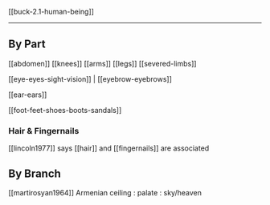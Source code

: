 [[buck-2.1-human-being]]

---

## By Part
[[abdomen]]
[[knees]]
[[arms]]
[[legs]]
[[severed-limbs]]

[[eye-eyes-sight-vision]] | [[eyebrow-eyebrows]]

[[ear-ears]]

[[foot-feet-shoes-boots-sandals]]
### Hair & Fingernails
[[lincoln1977]] says [[hair]] and [[fingernails]]  are associated



## By Branch
[[martirosyan1964]] Armenian ceiling : palate : sky/heaven